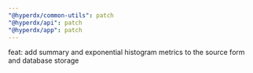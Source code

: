 ```yaml
---
"@hyperdx/common-utils": patch
"@hyperdx/api": patch
"@hyperdx/app": patch
---
```


feat: add summary and exponential histogram metrics to the source form and database storage
